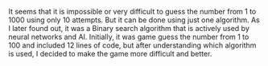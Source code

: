 It seems that it is impossible or very difficult to guess the number from 1 to 1000 using only 10 attempts. But it can be done using just one algorithm.
As I later found out, it was a Binary search algorithm that is actively used by neural networks and AI.
Initially, it was game guess the number from 1 to 100 and included 12 lines of code, but after understanding which algorithm is used, I decided to make the game more difficult and better.
